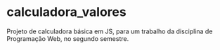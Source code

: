# calculadora_valores
Projeto de calculadora básica em JS, para um trabalho da disciplina de Programação Web, no segundo semestre.
